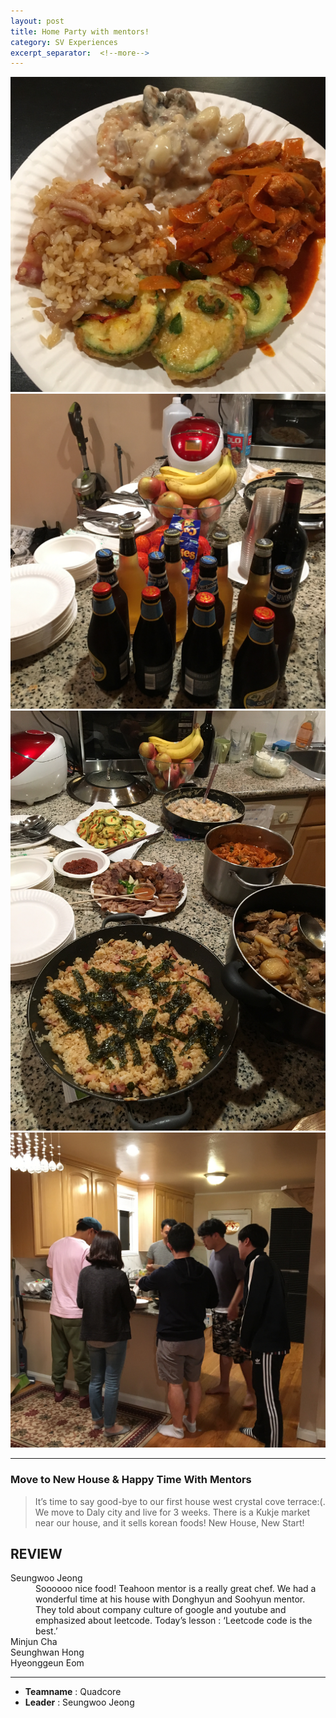 ```yaml
---
layout: post
title: Home Party with mentors!
category: SV Experiences
excerpt_separator:  <!--more-->
---
```


![Alt text](/assets/img/zip1.JPG)
![Alt text](/assets/img/zip2.JPG)
![Alt text](/assets/img/zip3.JPG)
![Alt text](/assets/img/zip4.JPG)

* * *

### Move to New House & Happy Time With Mentors
> It’s time to say good-bye to our first house west crystal cove terrace:(. We move to Daly city and live for 3 weeks. There is a Kukje market near our house, and it sells korean foods! 
New House, New Start! 


## REVIEW
<dl>
    <dt>Seungwoo Jeong</dt>
        <dd>Soooooo nice food! Teahoon mentor is a really great chef. We had a wonderful time at his house with Donghyun and Soohyun mentor. They told about company culture of google and youtube and emphasized about leetcode. Today’s lesson : ‘Leetcode code is the best.’
    </dd>
    <dt>Minjun Cha</dt>
        <dd>
        </dd>
    <dt>Seunghwan Hong</dt>
        <dd>
        </dd>
    <dt>Hyeonggeun Eom</dt>
        <dd>
        </dd>
</dl>

* * *

- **Teamname** : Quadcore 
- **Leader** : Seungwoo Jeong




